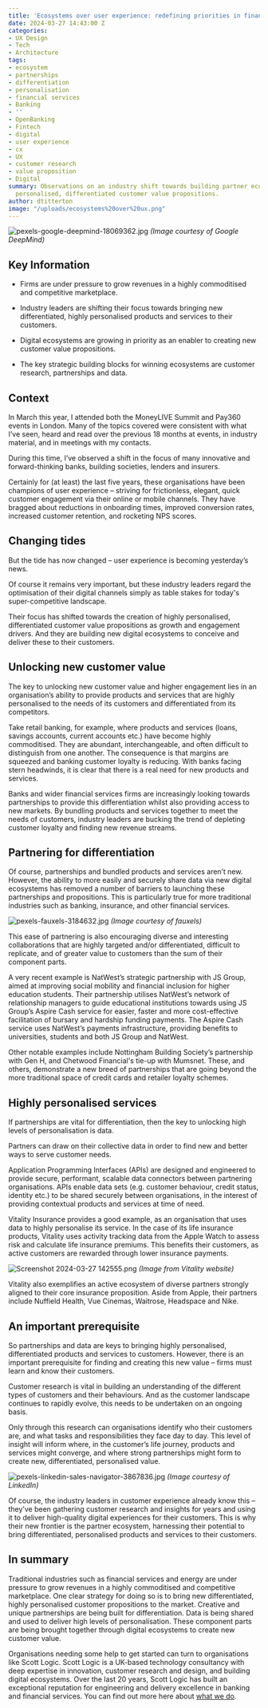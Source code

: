 ```yaml
---
title: 'Ecosystems over user experience: redefining priorities in financial services'
date: 2024-03-27 14:43:00 Z
categories:
- UX Design
- Tech
- Architecture
tags:
- ecosystem
- partnerships
- differentiation
- personalisation
- financial services
- Banking
- ''
- OpenBanking
- Fintech
- digital
- user experience
- cx
- UX
- customer research
- value proposition
- Digital
summary: Observations on an industry shift towards building partner ecosystems for
  personalised, differentiated customer value propositions.
author: dtitterton
image: "/uploads/ecosystems%20over%20ux.png"
---
```


![pexels-google-deepmind-18069362.jpg](/uploads/pexels-google-deepmind-18069362.jpg)
*(Image courtesy of Google DeepMind)*

## **Key Information**

* Firms are under pressure to grow revenues in a highly commoditised and competitive marketplace.

* Industry leaders are shifting their focus towards bringing new differentiated, highly personalised products and services to their customers.

* Digital ecosystems are growing in priority as an enabler to creating new customer value propositions.

* The key strategic building blocks for winning ecosystems are customer research, partnerships and data.

## **Context**

In March this year, I attended both the MoneyLIVE Summit and Pay360 events in London. Many of the topics covered were consistent with what I’ve seen, heard and read over the previous 18 months at events, in industry material, and in meetings with my contacts.

During this time, I’ve observed a shift in the focus of many innovative and forward-thinking banks, building societies, lenders and insurers.

Certainly for (at least) the last five years, these organisations have been champions of user experience – striving for frictionless, elegant, quick customer engagement via their online or mobile channels. They have bragged about reductions in onboarding times, improved conversion rates, increased customer retention, and rocketing NPS scores.

## **Changing tides**

But the tide has now changed – user experience is becoming yesterday’s news.

Of course it remains very important, but these industry leaders regard the optimisation of their digital channels simply as table stakes for today's super-competitive landscape.

Their focus has shifted towards the creation of highly personalised, differentiated customer value propositions as growth and engagement drivers. And they are building new digital ecosystems to conceive and deliver these to their customers.

## **Unlocking new customer value**

The key to unlocking new customer value and higher engagement lies in an organisation’s ability to provide products and services that are highly personalised to the needs of its customers and differentiated from its competitors.

Take retail banking, for example, where products and services (loans, savings accounts, current accounts etc.) have become highly commoditised. They are abundant, interchangeable, and often difficult to distinguish from one another. The consequence is that margins are squeezed and banking customer loyalty is reducing. With banks facing stern headwinds, it is clear that there is a real need for new products and services.

Banks and wider financial services firms are increasingly looking towards partnerships to provide this differentiation whilst also providing access to new markets. By bundling products and services together to meet the needs of customers, industry leaders are bucking the trend of depleting customer loyalty and finding new revenue streams.

## **Partnering for differentiation**

Of course, partnerships and bundled products and services aren’t new. However, the ability to more easily and securely share data via new digital ecosystems has removed a number of barriers to launching these partnerships and propositions. This is particularly true for more traditional industries such as banking, insurance, and other financial services.

![pexels-fauxels-3184632.jpg](/uploads/pexels-fauxels-3184632.jpg)
*(Image courtesy of fauxels)*

This ease of partnering is also encouraging diverse and interesting collaborations that are highly targeted and/or differentiated, difficult to replicate, and of greater value to customers than the sum of their component parts.

A very recent example is NatWest’s strategic partnership with JS Group, aimed at improving social mobility and financial inclusion for higher education students. Their partnership utilises NatWest’s network of relationship managers to guide educational institutions towards using JS Group’s Aspire Cash service for easier, faster and more cost-effective facilitation of bursary and hardship funding payments. The Aspire Cash service uses NatWest’s payments infrastructure, providing benefits to universities, students and both JS Group and NatWest.

Other notable examples include Nottingham Building Society’s partnership with Gen H, and Chetwood Financial's tie-up with Mumsnet. These, and others, demonstrate a new breed of partnerships that are going beyond the more traditional space of credit cards and retailer loyalty schemes.

## **Highly personalised services**

If partnerships are vital for differentiation, then the key to unlocking high levels of personalisation is data.

Partners can draw on their collective data in order to find new and better ways to serve customer needs.

Application Programming Interfaces (APIs) are designed and engineered to provide secure, performant, scalable data connectors between partnering organisations. APIs enable data sets (e.g. customer behaviour, credit status, identity etc.) to be shared securely between organisations, in the interest of providing contextual products and services at time of need.

Vitality Insurance provides a good example, as an organisation that uses data to highly personalise its service. In the case of its life insurance products, Vitality uses activity tracking data from the Apple Watch to assess risk and calculate life insurance premiums. This benefits their customers, as active customers are rewarded through lower insurance payments.

![Screenshot 2024-03-27 142555.png](/uploads/Screenshot%202024-03-27%20142555.png)
*(Image from Vitality website)*

Vitality also exemplifies an active ecosystem of diverse partners strongly aligned to their core insurance proposition. Aside from Apple, their partners include Nuffield Health, Vue Cinemas, Waitrose, Headspace and Nike.

## **An important prerequisite**

So partnerships and data are keys to bringing highly personalised, differentiated products and services to customers. However, there is an important prerequisite for finding and creating this new value – firms must learn and know their customers.

Customer research is vital in building an understanding of the different types of customers and their behaviours. And as the customer landscape continues to rapidly evolve, this needs to be undertaken on an ongoing basis.

Only through this research can organisations identify who their customers are, and what tasks and responsibilities they face day to day. This level of insight will inform where, in the customer’s life journey, products and services might converge, and where strong partnerships might form to create new, differentiated, personalised value.

![pexels-linkedin-sales-navigator-3867836.jpg](/uploads/pexels-linkedin-sales-navigator-3867836.jpg)
*(Image courtesy of LinkedIn)*

Of course, the industry leaders in customer experience already know this – they’ve been gathering customer research and insights for years and using it to deliver high-quality digital experiences for their customers. This is why their new frontier is the partner ecosystem, harnessing their potential to bring differentiated, personalised products and services to their customers.

## **In summary**

Traditional industries such as financial services and energy are under pressure to grow revenues in a highly commoditised and competitive marketplace. One clear strategy for doing so is to bring new differentiated, highly personalised customer propositions to the market. Creative and unique partnerships are being built for differentiation. Data is being shared and used to deliver high levels of personalisation. These component parts are being brought together through digital ecosystems to create new customer value.

Organisations needing some help to get started can turn to organisations like Scott Logic. Scott Logic is a UK-based technology consultancy with deep expertise in innovation, customer research and design, and building digital ecosystems. Over the last 20 years, Scott Logic has built an exceptional reputation for engineering and delivery excellence in banking and financial services. You can find out more here about [what we do](https://www.scottlogic.com/what-we-do).